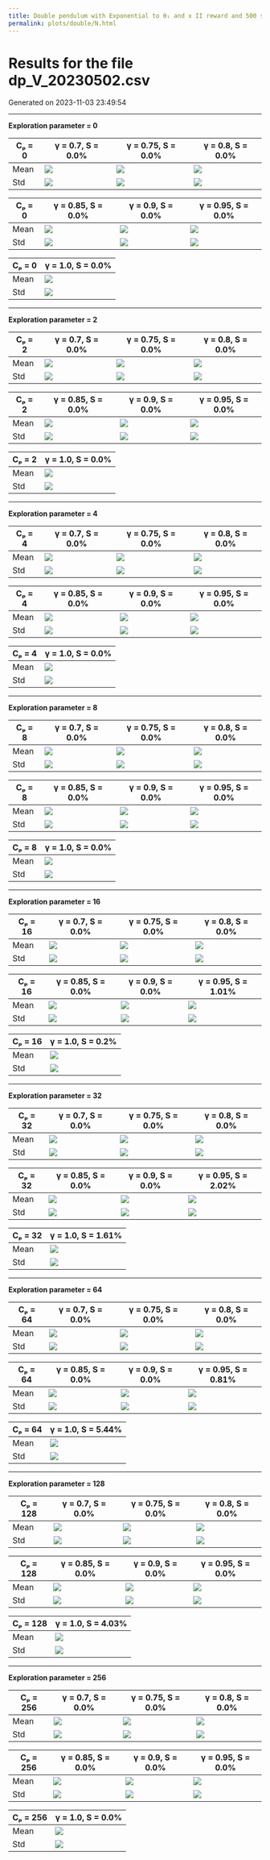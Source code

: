 ```yaml
---
title: Double pendulum with Exponential to θ₁ and x II reward and 500 steps
permalink: plots/double/N.html
---
```


# Results for the file dp_V_20230502.csv 

Generated on 2023-11-03 23:49:54

---

**Exploration parameter = 0**

| Cₚ = 0 | γ = 0.7, S = 0.0% | γ = 0.75, S = 0.0% | γ = 0.8, S = 0.0% | 
| --- | --- | --- | --- | 
| Mean | ![](fig/dp_V/mean_g_0.7_cp_0.png) | ![](fig/dp_V/mean_g_0.75_cp_0.png) | ![](fig/dp_V/mean_g_0.8_cp_0.png) | 
| Std | ![](fig/dp_V/std_g_0.7_cp_0.png) | ![](fig/dp_V/std_g_0.75_cp_0.png) | ![](fig/dp_V/std_g_0.8_cp_0.png) | 

| Cₚ = 0 | γ = 0.85, S = 0.0% | γ = 0.9, S = 0.0% | γ = 0.95, S = 0.0% | 
| --- | --- | --- | --- | 
| Mean | ![](fig/dp_V/mean_g_0.85_cp_0.png) | ![](fig/dp_V/mean_g_0.9_cp_0.png) | ![](fig/dp_V/mean_g_0.95_cp_0.png) | 
| Std | ![](fig/dp_V/std_g_0.85_cp_0.png) | ![](fig/dp_V/std_g_0.9_cp_0.png) | ![](fig/dp_V/std_g_0.95_cp_0.png) | 

| Cₚ = 0 | γ = 1.0, S = 0.0% | 
| --- | --- | 
| Mean | ![](fig/dp_V/mean_g_1.0_cp_0.png) | 
| Std | ![](fig/dp_V/std_g_1.0_cp_0.png) | 

---

**Exploration parameter = 2**

| Cₚ = 2 | γ = 0.7, S = 0.0% | γ = 0.75, S = 0.0% | γ = 0.8, S = 0.0% | 
| --- | --- | --- | --- | 
| Mean | ![](fig/dp_V/mean_g_0.7_cp_2.png) | ![](fig/dp_V/mean_g_0.75_cp_2.png) | ![](fig/dp_V/mean_g_0.8_cp_2.png) | 
| Std | ![](fig/dp_V/std_g_0.7_cp_2.png) | ![](fig/dp_V/std_g_0.75_cp_2.png) | ![](fig/dp_V/std_g_0.8_cp_2.png) | 

| Cₚ = 2 | γ = 0.85, S = 0.0% | γ = 0.9, S = 0.0% | γ = 0.95, S = 0.0% | 
| --- | --- | --- | --- | 
| Mean | ![](fig/dp_V/mean_g_0.85_cp_2.png) | ![](fig/dp_V/mean_g_0.9_cp_2.png) | ![](fig/dp_V/mean_g_0.95_cp_2.png) | 
| Std | ![](fig/dp_V/std_g_0.85_cp_2.png) | ![](fig/dp_V/std_g_0.9_cp_2.png) | ![](fig/dp_V/std_g_0.95_cp_2.png) | 

| Cₚ = 2 | γ = 1.0, S = 0.0% | 
| --- | --- | 
| Mean | ![](fig/dp_V/mean_g_1.0_cp_2.png) | 
| Std | ![](fig/dp_V/std_g_1.0_cp_2.png) | 

---

**Exploration parameter = 4**

| Cₚ = 4 | γ = 0.7, S = 0.0% | γ = 0.75, S = 0.0% | γ = 0.8, S = 0.0% | 
| --- | --- | --- | --- | 
| Mean | ![](fig/dp_V/mean_g_0.7_cp_4.png) | ![](fig/dp_V/mean_g_0.75_cp_4.png) | ![](fig/dp_V/mean_g_0.8_cp_4.png) | 
| Std | ![](fig/dp_V/std_g_0.7_cp_4.png) | ![](fig/dp_V/std_g_0.75_cp_4.png) | ![](fig/dp_V/std_g_0.8_cp_4.png) | 

| Cₚ = 4 | γ = 0.85, S = 0.0% | γ = 0.9, S = 0.0% | γ = 0.95, S = 0.0% | 
| --- | --- | --- | --- | 
| Mean | ![](fig/dp_V/mean_g_0.85_cp_4.png) | ![](fig/dp_V/mean_g_0.9_cp_4.png) | ![](fig/dp_V/mean_g_0.95_cp_4.png) | 
| Std | ![](fig/dp_V/std_g_0.85_cp_4.png) | ![](fig/dp_V/std_g_0.9_cp_4.png) | ![](fig/dp_V/std_g_0.95_cp_4.png) | 

| Cₚ = 4 | γ = 1.0, S = 0.0% | 
| --- | --- | 
| Mean | ![](fig/dp_V/mean_g_1.0_cp_4.png) | 
| Std | ![](fig/dp_V/std_g_1.0_cp_4.png) | 

---

**Exploration parameter = 8**

| Cₚ = 8 | γ = 0.7, S = 0.0% | γ = 0.75, S = 0.0% | γ = 0.8, S = 0.0% | 
| --- | --- | --- | --- | 
| Mean | ![](fig/dp_V/mean_g_0.7_cp_8.png) | ![](fig/dp_V/mean_g_0.75_cp_8.png) | ![](fig/dp_V/mean_g_0.8_cp_8.png) | 
| Std | ![](fig/dp_V/std_g_0.7_cp_8.png) | ![](fig/dp_V/std_g_0.75_cp_8.png) | ![](fig/dp_V/std_g_0.8_cp_8.png) | 

| Cₚ = 8 | γ = 0.85, S = 0.0% | γ = 0.9, S = 0.0% | γ = 0.95, S = 0.0% | 
| --- | --- | --- | --- | 
| Mean | ![](fig/dp_V/mean_g_0.85_cp_8.png) | ![](fig/dp_V/mean_g_0.9_cp_8.png) | ![](fig/dp_V/mean_g_0.95_cp_8.png) | 
| Std | ![](fig/dp_V/std_g_0.85_cp_8.png) | ![](fig/dp_V/std_g_0.9_cp_8.png) | ![](fig/dp_V/std_g_0.95_cp_8.png) | 

| Cₚ = 8 | γ = 1.0, S = 0.0% | 
| --- | --- | 
| Mean | ![](fig/dp_V/mean_g_1.0_cp_8.png) | 
| Std | ![](fig/dp_V/std_g_1.0_cp_8.png) | 

---

**Exploration parameter = 16**

| Cₚ = 16 | γ = 0.7, S = 0.0% | γ = 0.75, S = 0.0% | γ = 0.8, S = 0.0% | 
| --- | --- | --- | --- | 
| Mean | ![](fig/dp_V/mean_g_0.7_cp_16.png) | ![](fig/dp_V/mean_g_0.75_cp_16.png) | ![](fig/dp_V/mean_g_0.8_cp_16.png) | 
| Std | ![](fig/dp_V/std_g_0.7_cp_16.png) | ![](fig/dp_V/std_g_0.75_cp_16.png) | ![](fig/dp_V/std_g_0.8_cp_16.png) | 

| Cₚ = 16 | γ = 0.85, S = 0.0% | γ = 0.9, S = 0.0% | γ = 0.95, S = 1.01% | 
| --- | --- | --- | --- | 
| Mean | ![](fig/dp_V/mean_g_0.85_cp_16.png) | ![](fig/dp_V/mean_g_0.9_cp_16.png) | ![](fig/dp_V/mean_g_0.95_cp_16.png) | 
| Std | ![](fig/dp_V/std_g_0.85_cp_16.png) | ![](fig/dp_V/std_g_0.9_cp_16.png) | ![](fig/dp_V/std_g_0.95_cp_16.png) | 

| Cₚ = 16 | γ = 1.0, S = 0.2% | 
| --- | --- | 
| Mean | ![](fig/dp_V/mean_g_1.0_cp_16.png) | 
| Std | ![](fig/dp_V/std_g_1.0_cp_16.png) | 

---

**Exploration parameter = 32**

| Cₚ = 32 | γ = 0.7, S = 0.0% | γ = 0.75, S = 0.0% | γ = 0.8, S = 0.0% | 
| --- | --- | --- | --- | 
| Mean | ![](fig/dp_V/mean_g_0.7_cp_32.png) | ![](fig/dp_V/mean_g_0.75_cp_32.png) | ![](fig/dp_V/mean_g_0.8_cp_32.png) | 
| Std | ![](fig/dp_V/std_g_0.7_cp_32.png) | ![](fig/dp_V/std_g_0.75_cp_32.png) | ![](fig/dp_V/std_g_0.8_cp_32.png) | 

| Cₚ = 32 | γ = 0.85, S = 0.0% | γ = 0.9, S = 0.0% | γ = 0.95, S = 2.02% | 
| --- | --- | --- | --- | 
| Mean | ![](fig/dp_V/mean_g_0.85_cp_32.png) | ![](fig/dp_V/mean_g_0.9_cp_32.png) | ![](fig/dp_V/mean_g_0.95_cp_32.png) | 
| Std | ![](fig/dp_V/std_g_0.85_cp_32.png) | ![](fig/dp_V/std_g_0.9_cp_32.png) | ![](fig/dp_V/std_g_0.95_cp_32.png) | 

| Cₚ = 32 | γ = 1.0, S = 1.61% | 
| --- | --- | 
| Mean | ![](fig/dp_V/mean_g_1.0_cp_32.png) | 
| Std | ![](fig/dp_V/std_g_1.0_cp_32.png) | 

---

**Exploration parameter = 64**

| Cₚ = 64 | γ = 0.7, S = 0.0% | γ = 0.75, S = 0.0% | γ = 0.8, S = 0.0% | 
| --- | --- | --- | --- | 
| Mean | ![](fig/dp_V/mean_g_0.7_cp_64.png) | ![](fig/dp_V/mean_g_0.75_cp_64.png) | ![](fig/dp_V/mean_g_0.8_cp_64.png) | 
| Std | ![](fig/dp_V/std_g_0.7_cp_64.png) | ![](fig/dp_V/std_g_0.75_cp_64.png) | ![](fig/dp_V/std_g_0.8_cp_64.png) | 

| Cₚ = 64 | γ = 0.85, S = 0.0% | γ = 0.9, S = 0.0% | γ = 0.95, S = 0.81% | 
| --- | --- | --- | --- | 
| Mean | ![](fig/dp_V/mean_g_0.85_cp_64.png) | ![](fig/dp_V/mean_g_0.9_cp_64.png) | ![](fig/dp_V/mean_g_0.95_cp_64.png) | 
| Std | ![](fig/dp_V/std_g_0.85_cp_64.png) | ![](fig/dp_V/std_g_0.9_cp_64.png) | ![](fig/dp_V/std_g_0.95_cp_64.png) | 

| Cₚ = 64 | γ = 1.0, S = 5.44% | 
| --- | --- | 
| Mean | ![](fig/dp_V/mean_g_1.0_cp_64.png) | 
| Std | ![](fig/dp_V/std_g_1.0_cp_64.png) | 

---

**Exploration parameter = 128**

| Cₚ = 128 | γ = 0.7, S = 0.0% | γ = 0.75, S = 0.0% | γ = 0.8, S = 0.0% | 
| --- | --- | --- | --- | 
| Mean | ![](fig/dp_V/mean_g_0.7_cp_128.png) | ![](fig/dp_V/mean_g_0.75_cp_128.png) | ![](fig/dp_V/mean_g_0.8_cp_128.png) | 
| Std | ![](fig/dp_V/std_g_0.7_cp_128.png) | ![](fig/dp_V/std_g_0.75_cp_128.png) | ![](fig/dp_V/std_g_0.8_cp_128.png) | 

| Cₚ = 128 | γ = 0.85, S = 0.0% | γ = 0.9, S = 0.0% | γ = 0.95, S = 0.0% | 
| --- | --- | --- | --- | 
| Mean | ![](fig/dp_V/mean_g_0.85_cp_128.png) | ![](fig/dp_V/mean_g_0.9_cp_128.png) | ![](fig/dp_V/mean_g_0.95_cp_128.png) | 
| Std | ![](fig/dp_V/std_g_0.85_cp_128.png) | ![](fig/dp_V/std_g_0.9_cp_128.png) | ![](fig/dp_V/std_g_0.95_cp_128.png) | 

| Cₚ = 128 | γ = 1.0, S = 4.03% | 
| --- | --- | 
| Mean | ![](fig/dp_V/mean_g_1.0_cp_128.png) | 
| Std | ![](fig/dp_V/std_g_1.0_cp_128.png) | 

---

**Exploration parameter = 256**

| Cₚ = 256 | γ = 0.7, S = 0.0% | γ = 0.75, S = 0.0% | γ = 0.8, S = 0.0% | 
| --- | --- | --- | --- | 
| Mean | ![](fig/dp_V/mean_g_0.7_cp_256.png) | ![](fig/dp_V/mean_g_0.75_cp_256.png) | ![](fig/dp_V/mean_g_0.8_cp_256.png) | 
| Std | ![](fig/dp_V/std_g_0.7_cp_256.png) | ![](fig/dp_V/std_g_0.75_cp_256.png) | ![](fig/dp_V/std_g_0.8_cp_256.png) | 

| Cₚ = 256 | γ = 0.85, S = 0.0% | γ = 0.9, S = 0.0% | γ = 0.95, S = 0.0% | 
| --- | --- | --- | --- | 
| Mean | ![](fig/dp_V/mean_g_0.85_cp_256.png) | ![](fig/dp_V/mean_g_0.9_cp_256.png) | ![](fig/dp_V/mean_g_0.95_cp_256.png) | 
| Std | ![](fig/dp_V/std_g_0.85_cp_256.png) | ![](fig/dp_V/std_g_0.9_cp_256.png) | ![](fig/dp_V/std_g_0.95_cp_256.png) | 

| Cₚ = 256 | γ = 1.0, S = 0.0% | 
| --- | --- | 
| Mean | ![](fig/dp_V/mean_g_1.0_cp_256.png) | 
| Std | ![](fig/dp_V/std_g_1.0_cp_256.png) | 

